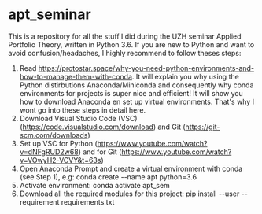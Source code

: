 # **apt_seminar**

This is a repository for all the stuff I did during the UZH seminar Applied Portfolio Theory, written in Python 3.6. If you are new to Python and want to avoid confusion/headaches, I highly recommend to follow theses steps:

1. Read https://protostar.space/why-you-need-python-environments-and-how-to-manage-them-with-conda. It will explain you why using the Python distirbutions Anaconda/Miniconda and consequently why conda environments for projects is super nice and efficient! It will show you how to download Anaconda en set up virtual environments. That's why I wont go into these steps in detail here.
2. Download Visual Studio Code (VSC) (https://code.visualstudio.com/download) and Git (https://git-scm.com/downloads)
3. Set up VSC for Python (https://www.youtube.com/watch?v=dNFgRUD2w68) and for Git (https://www.youtube.com/watch?v=VOwyH2-VCVY&t=63s) 
4. Open Anaconda Prompt and create a virtual environment with conda (see Step 1), e.g: conda create --name apt python=3.6
5. Activate environment: conda activate apt_sem
6. Download all the required modules for this project: pip install --user --requirement requirements.txt
